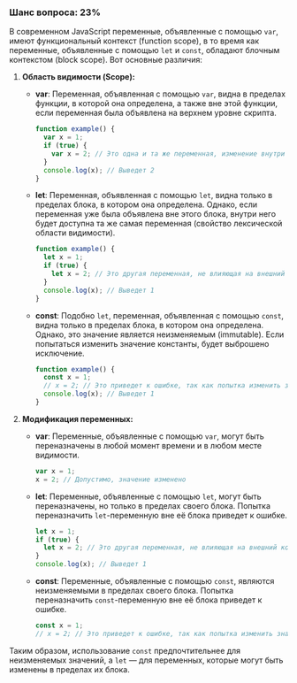 ### Шанс вопроса: 23%

В современном JavaScript переменные, объявленные с помощью `var`, имеют функциональный контекст (function scope), в то время как переменные, объявленные с помощью `let` и `const`, обладают блочным контекстом (block scope). Вот основные различия:

1. **Область видимости (Scope):**
   - **var**: Переменная, объявленная с помощью `var`, видна в пределах функции, в которой она определена, а также вне этой функции, если переменная была объявлена на верхнем уровне скрипта.
     ```javascript
     function example() {
       var x = 1;
       if (true) {
         var x = 2; // Это одна и та же переменная, изменение внутри блока не влияет на внешний контекст
       }
       console.log(x); // Выведет 2
     }
     ```
   - **let**: Переменная, объявленная с помощью `let`, видна только в пределах блока, в котором она определена. Однако, если переменная уже была объявлена вне этого блока, внутри него будет доступна та же самая переменная (свойство лексической области видимости).
     ```javascript
     function example() {
       let x = 1;
       if (true) {
         let x = 2; // Это другая переменная, не влияющая на внешний контекст
       }
       console.log(x); // Выведет 1
     }
     ```
   - **const**: Подобно `let`, переменная, объявленная с помощью `const`, видна только в пределах блока, в котором она определена. Однако, это значение является неизменяемым (immutable). Если попытаться изменить значение константы, будет выброшено исключение.
     ```javascript
     function example() {
       const x = 1;
       // x = 2; // Это приведет к ошибке, так как попытка изменить значение константы
       console.log(x); // Выведет 1
     }
     ```

2. **Модификация переменных:**
   - **var**: Переменные, объявленные с помощью `var`, могут быть переназначены в любой момент времени и в любом месте видимости.
     ```javascript
     var x = 1;
     x = 2; // Допустимо, значение изменено
     ```
   - **let**: Переменные, объявленные с помощью `let`, могут быть переназначены, но только в пределах своего блока. Попытка переназначить `let`-переменную вне её блока приведет к ошибке.
     ```javascript
     let x = 1;
     if (true) {
       let x = 2; // Это другая переменная, не влияющая на внешний контекст
     }
     console.log(x); // Выведет 1
     ```
   - **const**: Переменные, объявленные с помощью `const`, являются неизменяемыми в пределах своего блока. Попытка переназначить `const`-переменную вне её блока приведет к ошибке.
     ```javascript
     const x = 1;
     // x = 2; // Это приведет к ошибке, так как попытка изменить значение константы
     ```

Таким образом, использование `const` предпочтительнее для неизменяемых значений, а `let` — для переменных, которые могут быть изменены в пределах их блока.